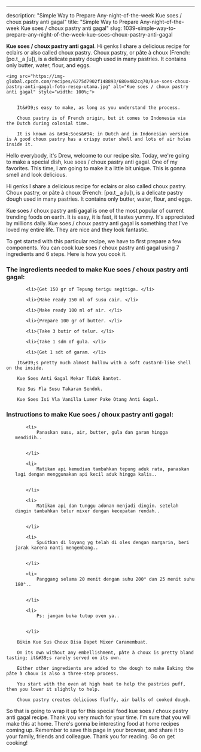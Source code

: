 ---
description: "Simple Way to Prepare Any-night-of-the-week Kue soes / choux pastry anti gagal"
title: "Simple Way to Prepare Any-night-of-the-week Kue soes / choux pastry anti gagal"
slug: 1039-simple-way-to-prepare-any-night-of-the-week-kue-soes-choux-pastry-anti-gagal

<p>
	<strong>Kue soes / choux pastry anti gagal</strong>. 
	Hi genks I share a delicious recipe for eclairs or also called choux pastry. Choux pastry, or pâte à choux (French: [pɑ.t‿a ʃu]), is a delicate pastry dough used in many pastries. It contains only butter, water, flour, and eggs.
</p>
<p>
	
	<img src="https://img-global.cpcdn.com/recipes/6275d7902f148893/680x482cq70/kue-soes-choux-pastry-anti-gagal-foto-resep-utama.jpg" alt="Kue soes / choux pastry anti gagal" style="width: 100%;">
	
	
		It&#39;s easy to make, as long as you understand the process.
	
		Choux pastry is of French origin, but it comes to Indonesia via the Dutch during colonial time.
	
		It is known as &#34;Soes&#34; in Dutch and in Indonesian version is A good choux pastry has a crispy outer shell and lots of air holes inside it.
	
</p>
<p>
	Hello everybody, it's Drew, welcome to our recipe site. Today, we're going to make a special dish, kue soes / choux pastry anti gagal. One of my favorites. This time, I am going to make it a little bit unique. This is gonna smell and look delicious.
</p>
	
<p>
	Hi genks I share a delicious recipe for eclairs or also called choux pastry. Choux pastry, or pâte à choux (French: [pɑ.t‿a ʃu]), is a delicate pastry dough used in many pastries. It contains only butter, water, flour, and eggs.
</p>
<p>
	Kue soes / choux pastry anti gagal is one of the most popular of current trending foods on earth. It is easy, it is fast, it tastes yummy. It's appreciated by millions daily. Kue soes / choux pastry anti gagal is something that I've loved my entire life. They are nice and they look fantastic.
</p>

<p>
To get started with this particular recipe, we have to first prepare a few components. You can cook kue soes / choux pastry anti gagal using 7 ingredients and 6 steps. Here is how you cook it.
</p>

<h3>The ingredients needed to make Kue soes / choux pastry anti gagal:</h3>

<ol>
	
		<li>{Get 150 gr of Tepung terigu segitiga. </li>
	
		<li>{Make ready 150 ml of susu cair. </li>
	
		<li>{Make ready 100 ml of air. </li>
	
		<li>{Prepare 100 gr of butter. </li>
	
		<li>{Take 3 butir of telur. </li>
	
		<li>{Take 1 sdm of gula. </li>
	
		<li>{Get 1 sdt of garam. </li>
	
</ol>
<p>
	
		It&#39;s pretty much almost hollow with a soft custard-like shell on the inside.
	
		Kue Soes Anti Gagal Mekar Tidak Bantet.
	
		Kue Sus Fla Susu Takaran Sendok.
	
		Kue Soes Isi Vla Vanilla Lumer Pake Otang Anti Gagal.
	
</p>

<h3>Instructions to make Kue soes / choux pastry anti gagal:</h3>

<ol>
	
		<li>
			Panaskan susu, air, butter, gula dan garam hingga mendidih..
			
			
		</li>
	
		<li>
			Matikan api kemudian tambahkan tepung aduk rata, panaskan lagi dengan menggunakan api kecil aduk hingga kalis..
			
			
		</li>
	
		<li>
			Matikan api dan tunggu adonan menjadi dingin. setelah dingin tambahkan telur mixer dengan kecepatan rendah..
			
			
		</li>
	
		<li>
			Spuitkan di loyang yg telah di oles dengan margarin, beri jarak karena nanti mengembang..
			
			
		</li>
	
		<li>
			Panggang selama 20 menit dengan suhu 200° dan 25 menit suhu 180°..
			
			
		</li>
	
		<li>
			Ps: jangan buka tutup oven ya..
			
			
		</li>
	
</ol>

<p>
	
		Bikin Kue Sus Choux Bisa Dapet Mixer Caramembuat.
	
		On its own without any embellishment, pâte à choux is pretty bland tasting; it&#39;s rarely served on its own.
	
		Either other ingredients are added to the dough to make Baking the pâte à choux is also a three-step process.
	
		You start with the oven at high heat to help the pastries puff, then you lower it slightly to help.
	
		Choux pastry creates delicious fluffy, air balls of cooked dough.
	
</p>

<p>
	So that is going to wrap it up for this special food kue soes / choux pastry anti gagal recipe. Thank you very much for your time. I'm sure that you will make this at home. There's gonna be interesting food at home recipes coming up. Remember to save this page in your browser, and share it to your family, friends and colleague. Thank you for reading. Go on get cooking!
</p>

